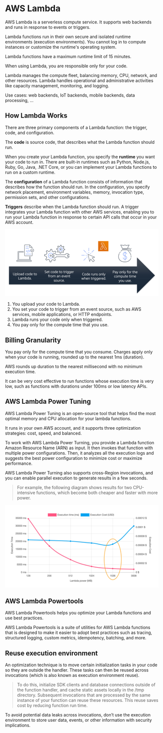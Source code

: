 # AWS Lambda

AWS Lambda is a serverless compute service. It supports web backends and runs in response to events or triggers.

Lambda functions run in their own secure and isolated runtime environments (execution environments). You cannot log in to compute instances or customize the runtime's operating system.

Lambda functions have a maximum runtime limit of 15 minutes.

When using Lambda, you are responsible only for your code.

Lambda manages the compute fleet, balancing memory, CPU, network, and other resources. Lambda handles operational and administrative activities like capacity management, monitoring, and logging.

Use cases: web backends, IoT backends, mobile backends, data processing, ...


## How Lambda Works

There are three primary components of a Lambda function: the trigger, code, and configuration.

The **code** is source code, that describes what the Lambda function should run.

When you create your Lambda function, you specify the **runtime** you want your code to run in. There are built-in runtimes such as Python, Node.js, Ruby, Go, Java, .NET Core, or you can implement your Lambda functions to run on a custom runtime.

The **configuration** of a Lambda function consists of information that describes how the function should run. In the configuration, you specify network placement, environment variables, memory, invocation type, permission sets, and other configurations.

**Triggers** describe when the Lambda function should run. A trigger integrates your Lambda function with other AWS services, enabling you to run your Lambda function in response to certain API calls that occur in your AWS account. 

![](images/aws-lambda.png)

1. You upload your code to Lambda. 
1. You set your code to trigger from an event source, such as AWS services, mobile applications, or HTTP endpoints.
1. Lambda runs your code only when triggered.
1. You pay only for the compute time that you use. 


## Billing Granularity

You pay only for the compute time that you consume. Charges apply only when your code is running, rounded up to the nearest 1ms (duration).

AWS rounds up duration to the nearest millisecond with no minimum execution time.

It can be very cost effective to run functions whose execution time is very low, such as functions with durations under 100ms or low latency APIs.


## AWS Lambda Power Tuning

AWS Lambda Power Tuning is an open-source tool that helps find the most optimal memory and CPU allocation for your lambda functions.

It runs in your own AWS account, and it supports three optimization strategies: cost, speed, and balanced.

To work with AWS Lambda Power Turning, you provide a Lambda function Amazon Resource Name (ARN) as input. It then invokes that function with multiple power configurations. Then, it analyzes all the execution logs and suggests the best power configuration to minimize cost or maximize performance.

AWS Lambda Power Turning also supports cross-Region invocations, and you can enable parallel execution to generate results in a few seconds.

> For example, the following diagram shows results for two CPU-intensive functions, which become both cheaper and faster with more power.

![](images/power-tunning.png)


## AWS Lambda Powertools

AWS Lambda Powertools helps you optimize your Lambda functions and use best practices. 

AWS Lambda Powertools is a suite of utilities for AWS Lambda functions that is designed to make it easier to adopt best practices such as tracing, structured logging, custom metrics, idempotency, batching, and more. 


## Reuse execution environment 

An optimization technique is to move certain initialization tasks in your code so they are outside the handler. These tasks can then be reused across invocations (which is also known as execution environment reuse).

> To do this, initialize SDK clients and database connections outside of the function handler, and cache static assets locally in the /tmp directory. Subsequent invocations that are processed by the same instance of your function can reuse these resources. This reuse saves cost by reducing function run time. 

To avoid potential data leaks across invocations, don’t use the execution environment to store user data, events, or other information with security implications.